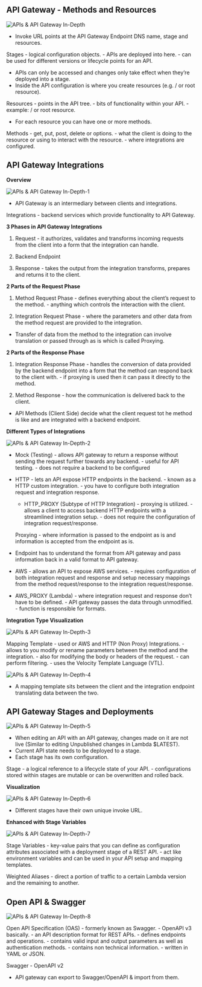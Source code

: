 ## API Gateway - Methods and Resources

![APIs & API Gateway In-Depth](images/APIs%20&%20API%20Gateway%20In-Depth.png)

* Invoke URL points at the API Gateway Endpoint DNS name, stage and resources.

Stages
	\- logical configuration objects.
	\- APIs are deployed into here.
	\- can be used for different versions or lifecycle points for an API.

* APIs can only be accessed and changes only take effect when they’re deployed into a stage.
* Inside the API configuration is where you create resources (e.g. / or root resource).

Resources
	\- points in the API tree.
	\- bits of functionality within your API.
	\- example: / or root resource.

* For each resource you can have one or more methods.

Methods
	\- get, put, post, delete or options.
	\- what the client is doing to the resource or using to interact with the resource.
	\- where integrations are configured.

## API Gateway Integrations

**Overview**

![APIs & API Gateway In-Depth-1](images/APIs%20&%20API%20Gateway%20In-Depth-1.png)

* API Gateway is an intermediary between clients and integrations.

Integrations
	\- backend services which provide functionality to API Gateway.

**3 Phases in API Gateway Integrations**

1. Request
	\- it authorizes, validates and transforms incoming requests from the client into a form that the integration can handle.

2. Backend Endpoint

3. Response
	\- takes the output from the integration transforms, prepares and returns it to the client.

**2 Parts of the Request Phase**

1. Method Request Phase
	\- defines everything about the client’s request to the method.
	\- anything which controls the interaction with the client.

2. Integration Request Phase
	\- where the parameters and other data from the method request are provided to the integration.

* Transfer of data from the method to the integration can involve translation or passed through as is which is called Proxying.

**2 Parts of the Response Phase**

1. Integration Response Phase
	\- handles the conversion of data provided by the backend endpoint into a form that the method can respond back to the client with.
	\- if proxying is used then it can pass it directly to the method.

2. Method Response
	\- how the communication is delivered back to the client.

* API Methods (Client Side) decide what the client request tot he method is like and are integrated with a backend endpoint.

**Different Types of Integrations**

![APIs & API Gateway In-Depth-2](images/APIs%20&%20API%20Gateway%20In-Depth-2.png)

* Mock (Testing)
	\- allows API gateway to return a response without sending the request further towards any backend.
	\- useful for API testing.
	\- does not require a backend to be configured 

* HTTP
	\- lets an API expose HTTP endpoints in the backend.
	\- known as a HTTP custom integration.
	\- you have to configure both integration request and integration response.

	* HTTP_PROXY (Subtype of HTTP Integration)
		\- proxying is utilized.
		\- allows a client to access backend HTTP endpoints with a streamlined integration setup.
		\- does not require the configuration of integration request/response.

	Proxying
	\- where information is passed to the endpoint as is and information is accepted from the endpoint as is.

* Endpoint has to understand the format from API gateway and pass information back in a valid format to API gateway.

* AWS
	\- allows an API to expose AWS services.
	\- requires configuration of both integration request and response and setup necessary mappings from the method request/response to the integration request/response.

* AWS_PROXY (Lambda)
	\- where integration request and response don’t have to be defined.
	\- API gateway passes the data through unmodified.
	\- function is responsible for formats.

**Integration Type Visualization**

![APIs & API Gateway In-Depth-3](images/APIs%20&%20API%20Gateway%20In-Depth-3.png)

Mapping Template
\- used or AWS and HTTP (Non Proxy) Integrations.
\- allows to you modify or rename parameters between the method and the integration.
\- also for modifying the body or headers of the request.
\- can perform filtering.
\- uses the Velocity Template Language (VTL).

![APIs & API Gateway In-Depth-4](images/APIs%20&%20API%20Gateway%20In-Depth-4.png)

* A mapping template sits between the client and the integration endpoint translating data between the two.

## API Gateway Stages and Deployments

![APIs & API Gateway In-Depth-5](images/APIs%20&%20API%20Gateway%20In-Depth-5.png)

* When editing an API with an API gateway, changes made on it are not live (Similar to editing Unpublished changes in Lambda $LATEST).
* Current API state needs to be deployed to a stage.
* Each stage has its own configuration.

Stage
	\- a logical reference to a lifecycle state of your API.
	\- configurations stored within stages are mutable or can be overwritten and rolled back.

**Visualization**

![APIs & API Gateway In-Depth-6](images/APIs%20&%20API%20Gateway%20In-Depth-6.png)

* Different stages have their own unique invoke URL.

**Enhanced with Stage Variables**

![APIs & API Gateway In-Depth-7](images/APIs%20&%20API%20Gateway%20In-Depth-7.png)

Stage Variables
	\- key-value pairs that you can define as configuration attributes associated with a deployment stage of a REST API.
	\- act like environment variables and can be used in your API setup and mapping templates.

Weighted Aliases
	\- direct a portion of traffic to a certain Lambda version and the remaining to another.

## Open API & Swagger

![APIs & API Gateway In-Depth-8](images/APIs%20&%20API%20Gateway%20In-Depth-8.png)

Open API Specification (OAS)
	\- formerly known as Swagger.
	\- OpenAPI v3 basically.
	\- an API description format for REST APIs.
	\- defines endpoints and operations.
	\- contains valid input and output parameters as well as authentication methods.
	\- contains non technical information.
	\- written in YAML or JSON.

Swagger
	\- OpenAPI v2

* API gateway can export to Swagger/OpenAPI & import from them.

